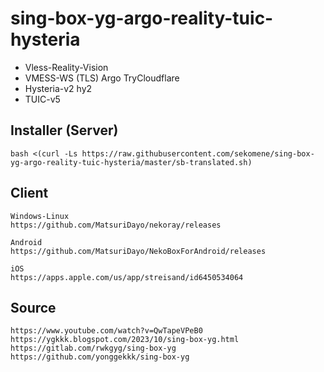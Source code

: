 # sing-box-yg-argo-reality-tuic-hysteria

- Vless-Reality-Vision
- VMESS-WS (TLS) Argo TryCloudflare
- Hysteria-v2 hy2
- TUIC-v5

   
## Installer (Server)
```
bash <(curl -Ls https://raw.githubusercontent.com/sekomene/sing-box-yg-argo-reality-tuic-hysteria/master/sb-translated.sh)
```

## Client
```
Windows-Linux
https://github.com/MatsuriDayo/nekoray/releases

Android
https://github.com/MatsuriDayo/NekoBoxForAndroid/releases

iOS
https://apps.apple.com/us/app/streisand/id6450534064
```

## Source
```
https://www.youtube.com/watch?v=QwTapeVPeB0
https://ygkkk.blogspot.com/2023/10/sing-box-yg.html
https://gitlab.com/rwkgyg/sing-box-yg
https://github.com/yonggekkk/sing-box-yg
```
